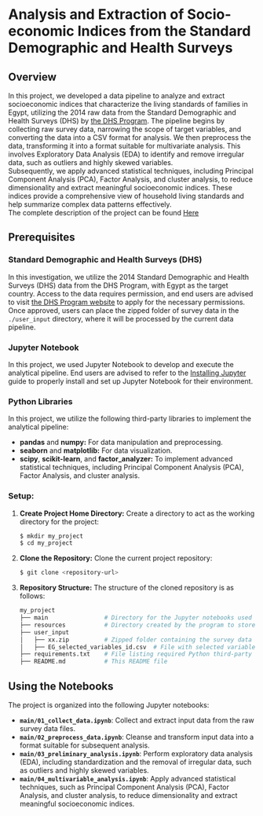 # Analysis and Extraction of Socio-economic Indices from the Standard Demographic and Health Surveys

## Overview
In this project, we developed a data pipeline to analyze and extract socioeconomic indices that characterize the living standards of families in Egypt, utilizing the 2014 raw data from the Standard Demographic and Health Surveys (DHS) by [the DHS Program](https://www.dhsprogram.com/). The pipeline begins by collecting raw survey data, narrowing the scope of target variables, and converting the data into a CSV format for analysis. We then preprocess the data, transforming it into a format suitable for multivariate analysis. This involves Exploratory Data Analysis (EDA) to identify and remove irregular data, such as outliers and highly skewed variables. <br>
Subsequently, we apply advanced statistical techniques, including Principal Component Analysis (PCA), Factor Analysis, and cluster analysis, to reduce dimensionality and extract meaningful socioeconomic indices. These indices provide a comprehensive view of household living standards and help summarize complex data patterns effectively. <br>
The complete description of the project can be found [Here](https://medium.com/@omarhokudai/analysis-and-extraction-of-socio-economic-indices-from-the-standard-demographic-and-health-surveys-b1cca755377a)

## Prerequisites
### Standard Demographic and Health Surveys (DHS)
In this investigation, we utilize the 2014 Standard Demographic and Health Surveys (DHS) data from the DHS Program, with Egypt as the target country. Access to the data requires permission, and end users are advised to visit [the DHS Program website](https://www.dhsprogram.com/) to apply for the necessary permissions. Once approved, users can place the zipped folder of survey data in the `./user_input` directory, where it will be processed by the current data pipeline.

### Jupyter Notebook
In this project, we used Jupyter Notebook to develop and execute the analytical pipeline. End users are advised to refer to the [Installing Jupyter](https://jupyter.org/install#jupyterlab) guide to properly install and set up Jupyter Notebook for their environment.
### Python Libraries
In this project, we utilize the following third-party libraries to implement the analytical pipeline:
- **pandas** and **numpy:** For data manipulation and preprocessing.
- **seaborn** and **matplotlib:** For data visualization.
- **scipy**, **scikit-learn**, and **factor_analyzer:** To implement advanced statistical techniques, including Principal Component Analysis (PCA), Factor Analysis, and cluster analysis.

### Setup:

1. **Create Project Home Directory:**
   Create a directory to act as the working directory for the project:
   ```bash
   $ mkdir my_project
   $ cd my_project
   ```

2. **Clone the Repository:**
   Clone the current project repository:
   ```bash
   $ git clone <repository-url>
   ```

3. **Repository Structure:**
   The structure of the cloned repository is as follows:
   ```bash
   my_project
   ├── main                # Directory for the Jupyter notebooks used in the pipeline
   ├── resources           # Directory created by the program to store input/output data
   ├── user_input
   │   ├── xx.zip          # Zipped folder containing the survey data
   │   ├── EG_selected_variables_id.csv  # File with selected variables (columns) for analysis
   ├── requirements.txt    # File listing required Python third-party libraries
   ├── README.md           # This README file
   ```
## Using the Notebooks
The project is organized into the following Jupyter notebooks:

- **`main/01_collect_data.ipynb`**: Collect and extract input data from the raw survey data files.
- **`main/02_preprocess_data.ipynb`**: Cleanse and transform input data into a format suitable for subsequent analysis.
- **`main/03_preliminary_analysis.ipynb`**: Perform exploratory data analysis (EDA), including standardization and the removal of irregular data, such as outliers and highly skewed variables.
- **`main/04_multivariable_analysis.ipynb`**: Apply advanced statistical techniques, such as Principal Component Analysis (PCA), Factor Analysis, and cluster analysis, to reduce dimensionality and extract meaningful socioeconomic indices.